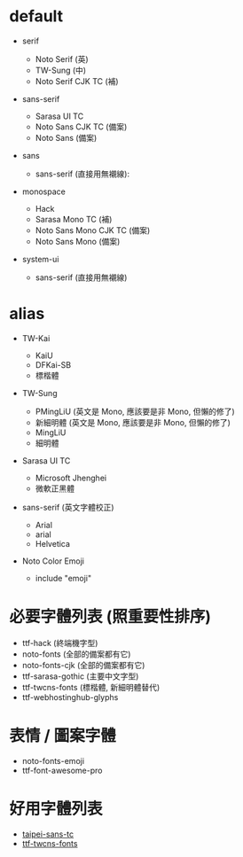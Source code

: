 # default

* serif
  * Noto Serif (英)
  * TW-Sung (中)
  * Noto Serif CJK TC (補)
  
* sans-serif
  * Sarasa UI TC
  * Noto Sans CJK TC (備案)
  * Noto Sans (備案)
  
* sans
  * sans-serif (直接用無襯線):
  
* monospace
  * Hack
  * Sarasa Mono TC (補)
  * Noto Sans Mono CJK TC (備案)
  * Noto Sans Mono (備案)
  
* system-ui
  * sans-serif (直接用無襯線)
  
# alias

* TW-Kai
  * KaiU
  * DFKai-SB
  * 標楷體

* TW-Sung
  * PMingLiU (英文是 Mono, 應該要是非 Mono, 但懶的修了)
  * 新細明體 (英文是 Mono, 應該要是非 Mono, 但懶的修了)
  * MingLiU
  * 細明體
  
* Sarasa UI TC
  * Microsoft Jhenghei
  * 微軟正黑體
  
* sans-serif (英文字體校正)
  * Arial
  * arial
  * Helvetica
  
* Noto Color Emoji
  * include "emoji"
  
# 必要字體列表 (照重要性排序)

* ttf-hack (終端機字型)
* noto-fonts (全部的備案都有它)
* noto-fonts-cjk (全部的備案都有它)
* ttf-sarasa-gothic (主要中文字型)
* ttf-twcns-fonts (標楷體, 新細明體替代)
* ttf-webhostinghub-glyphs

# 表情 / 圖案字體

* noto-fonts-emoji
* ttf-font-awesome-pro

# 好用字體列表

* [taipei-sans-tc](https://sites.google.com/view/jtfoundry/)
* [ttf-twcns-fonts](https://data.gov.tw/dataset/5961)
